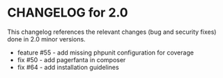 CHANGELOG for 2.0
=================

This changelog references the relevant changes (bug and security fixes) done
in 2.0 minor versions.

 - feature #55 - add missing phpunit configuration for coverage
 - fix #50 - add pagerfanta in composer
 - fix #64 - add installation guidelines
